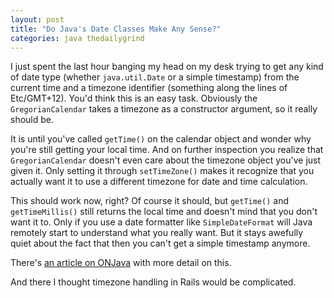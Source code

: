 ```yaml
---
layout: post
title: "Do Java's Date Classes Make Any Sense?"
categories: java thedailygrind
---
```

I just spent the last hour banging my head on my desk trying to get any kind of date type (whether `java.util.Date` or a simple timestamp) from the current time and a timezone identifier (something along the lines of Etc/GMT+12). You'd think this is an easy task. Obviously the `GregorianCalendar` takes a timezone as a constructor argument, so it really should be.

It is until you've called `getTime()` on the calendar object and wonder why you're still getting your local time. And on further inspection you realize that `GregorianCalendar` doesn't even care about the timezone object you've just given it. Only setting it through `setTimeZone()` makes it recognize that you actually want it to use a different timezone for date and time calculation.

This should work now, right? Of course it should, but `getTime()` and `getTimeMillis()` still returns the local time and doesn't mind that you don't want it to. Only if you use a date formatter like `SimpleDateFormat` will Java remotely start to understand what you really want. But it stays awefully quiet about the fact that then you can't get a simple timestamp anymore.

There's [an article on ONJava](http://www.onjava.com/pub/a/onjava/2003/06/05/java_calendar.html?page=1) with more detail on this.

And there I thought timezone handling in Rails would be complicated.